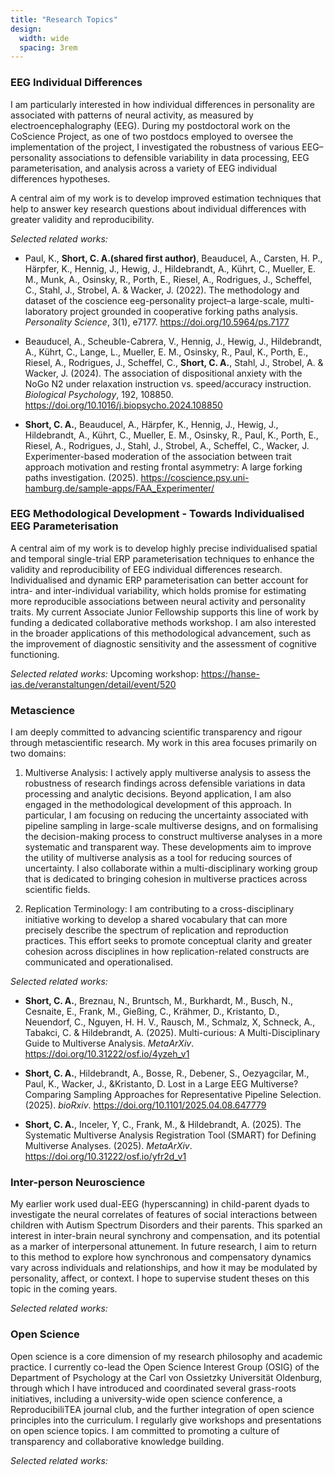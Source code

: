 ```yaml
---
title: "Research Topics"
design:
  width: wide
  spacing: 3rem
---
```


### EEG Individual Differences
I am particularly interested in how individual differences in personality are associated with patterns of neural activity, as measured by electroencephalography (EEG). During my postdoctoral work on the CoScience Project, as one of two postdocs employed to oversee the implementation of the project, I investigated the robustness of various EEG–personality associations to defensible variability in data processing, EEG parameterisation, and analysis across a variety of EEG individual differences hypotheses.

A central aim of my work is to develop improved estimation techniques that help to answer key research questions about individual differences with greater validity and reproducibility. 

*Selected related works:*
* Paul, K., **Short, C. A.(shared first author)**, Beauducel, A., Carsten, H. P., Härpfer, K., Hennig, J., Hewig, J., Hildebrandt, A., Kührt, C., Mueller, E. M., Munk, A., Osinsky, R., Porth, E., Riesel, A., Rodrigues, J., Scheffel, C., Stahl, J., Strobel, A. & Wacker, J. (2022). The methodology and dataset of the coscience eeg-personality project–a large-scale, multi-laboratory project grounded in cooperative forking paths analysis. *Personality Science*, 3(1), e7177. https://doi.org/10.5964/ps.7177

* Beauducel, A., Scheuble-Cabrera, V., Hennig, J., Hewig, J., Hildebrandt, A., Kührt, C., Lange, L., Mueller, E. M., Osinsky, R., Paul, K., Porth, E., Riesel, A., Rodrigues, J., Scheffel, C., **Short, C. A.**, Stahl, J., Strobel, A. & Wacker, J. (2024). The association of dispositional anxiety with the NoGo N2 under relaxation instruction vs. speed/accuracy instruction. *Biological Psychology*, 192, 108850. https://doi.org/10.1016/j.biopsycho.2024.108850 

* **Short, C. A.**, Beauducel, A., Härpfer, K., Hennig, J., Hewig, J., Hildebrandt, A., Kührt, C., Mueller, E. M., Osinsky, R., Paul, K., Porth, E., Riesel, A., Rodrigues, J., Stahl, J., Strobel, A., Scheffel, C., Wacker, J. Experimenter-based moderation of the association between trait approach motivation and resting frontal asymmetry: A large forking paths investigation. (2025). https://coscience.psy.uni-hamburg.de/sample-apps/FAA_Experimenter/ 

### EEG Methodological Development - Towards Individualised EEG Parameterisation
A central aim of my work is to develop highly precise individualised spatial and temporal single-trial ERP parameterisation techniques to enhance the validity and reproducibility of EEG individual differences research. Individualised and dynamic ERP parameterisation can better account for intra- and inter-individual variability, which holds promise for estimating more reproducible associations between neural activity and personality traits. My current Associate Junior Fellowship supports this line of work by funding a dedicated collaborative methods workshop. I am also interested in the broader applications of this methodological advancement, such as the improvement of diagnostic sensitivity and the assessment of cognitive functioning. 

*Selected related works:*
Upcoming workshop: https://hanse-ias.de/veranstaltungen/detail/event/520 

### Metascience
I am deeply committed to advancing scientific transparency and rigour through metascientific research. My work in this area focuses primarily on two domains:

1. Multiverse Analysis: I actively apply multiverse analysis to assess the robustness of research findings across defensible variations in data processing and analytic decisions. Beyond application, I am also engaged in the methodological development of this approach. In particular, I am focusing on reducing the uncertainty associated with pipeline sampling in large-scale multiverse designs, and on formalising the decision-making process to construct multiverse analyses in a more systematic and transparent way. These developments aim to improve the utility of multiverse analysis as a tool for reducing sources of uncertainty. I also collaborate within a multi-disciplinary working group that is dedicated to bringing cohesion in multiverse practices across scientific fields.

2. Replication Terminology: I am contributing to a cross-disciplinary initiative working to develop a shared vocabulary that can more precisely describe the spectrum of replication and reproduction practices. This effort seeks to promote conceptual clarity and greater cohesion across disciplines in how replication-related constructs are communicated and operationalised.

*Selected related works:*
* **Short, C. A.**, Breznau, N., Bruntsch, M., Burkhardt, M., Busch, N., Cesnaite, E., Frank, M., Gießing, C., Krähmer, D., Kristanto, D., Neuendorf, C., Nguyen, H. H. V., Rausch, M., Schmalz, X, Schneck, A., Tabakci, C. & Hildebrandt, A. (2025). Multi-curious: A Multi-Disciplinary Guide to Multiverse Analysis. *MetaArXiv*. https://doi.org/10.31222/osf.io/4yzeh_v1 

* **Short, C. A.**, Hildebrandt, A., Bosse, R., Debener, S., Oezyagcilar, M., Paul, K., Wacker, J., &Kristanto, D. Lost in a Large EEG Multiverse? Comparing Sampling Approaches for Representative Pipeline Selection. (2025). *bioRxiv*. https://doi.org/10.1101/2025.04.08.647779 

* **Short, C. A.**, Inceler, Y, C., Frank, M., & Hildebrandt, A. (2025). The Systematic Multiverse Analysis Registration Tool (SMART) for Defining Multiverse Analyses. (2025). *MetaArXiv*. https://doi.org/10.31222/osf.io/yfr2d_v1 

### Inter-person Neuroscience
My earlier work used dual-EEG (hyperscanning) in child-parent dyads to investigate the neural correlates of features of social interactions between children with Autism Spectrum Disorders and their parents. This sparked an interest in inter-brain neural synchrony and compensation, and its potential as a marker of interpersonal attunement. In future research, I aim to return to this method to explore how synchronous and compensatory dynamics vary across individuals and relationships, and how it may be modulated by personality, affect, or context. I hope to supervise student theses on this topic in the coming years.

*Selected related works:*

### Open Science
Open science is a core dimension of my research philosophy and academic practice. I currently co-lead the Open Science Interest Group (OSIG) of the Department of Psychology at the Carl von Ossietzky Universität Oldenburg, through which I have introduced and coordinated several grass-roots initiatives, including a university-wide open science conference, a ReproducibiliTEA journal club, and the further integration of open science principles into the curriculum. I regularly give workshops and presentations on open science topics. I am committed to promoting a culture of transparency and collaborative knowledge building.

*Selected related works:*